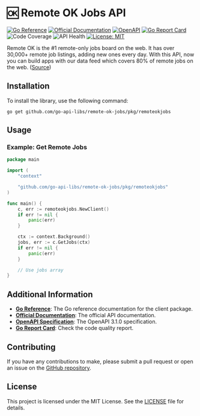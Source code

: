 # 🆗 Remote OK Jobs API
[![Go Reference](https://pkg.go.dev/badge/github.com/go-api-libs/remote-ok-jobs.svg)](https://pkg.go.dev/github.com/go-api-libs/remote-ok-jobs/pkg/remoteokjobs)
[![Official Documentation](https://img.shields.io/badge/docs-API-blue)](https://www.remoteok.com)
[![OpenAPI](https://img.shields.io/badge/OpenAPI-3.1-blue)](/api/openapi.json)
[![Go Report Card](https://goreportcard.com/badge/github.com/go-api-libs/remote-ok-jobs)](https://goreportcard.com/report/github.com/go-api-libs/remote-ok-jobs)
![Code Coverage](https://img.shields.io/badge/coverage-100%25-brightgreen)
![API Health](https://img.shields.io/badge/API_health-70%25-yellowgreen)
[![License: MIT](https://img.shields.io/badge/License-MIT-yellow.svg)](./LICENSE)

Remote OK is the #1 remote-only jobs board on the web. It has over 30,000+ remote job listings, adding new ones every day. With this API, now you can build apps with our data feed which covers 80% of remote jobs on the web. ([Source](https://freepublicapis.com/remote-ok-jobs-api))

## Installation

To install the library, use the following command:

```shell
go get github.com/go-api-libs/remote-ok-jobs/pkg/remoteokjobs
```

## Usage

### Example: Get Remote Jobs

```go
package main

import (
	"context"

	"github.com/go-api-libs/remote-ok-jobs/pkg/remoteokjobs"
)

func main() {
	c, err := remoteokjobs.NewClient()
	if err != nil {
		panic(err)
	}

	ctx := context.Background()
	jobs, err := c.GetJobs(ctx)
	if err != nil {
		panic(err)
	}

	// Use jobs array
}

```

## Additional Information

- [**Go Reference**](https://pkg.go.dev/github.com/go-api-libs/remote-ok-jobs/pkg/remoteokjobs): The Go reference documentation for the client package.
- [**Official Documentation**](https://www.remoteok.com): The official API documentation.
- [**OpenAPI Specification**](./api/openapi.json): The OpenAPI 3.1.0 specification.
- [**Go Report Card**](https://goreportcard.com/report/github.com/go-api-libs/remote-ok-jobs): Check the code quality report.

## Contributing

If you have any contributions to make, please submit a pull request or open an issue on the [GitHub repository](https://github.com/go-api-libs/remote-ok-jobs).

## License

This project is licensed under the MIT License. See the [LICENSE](./LICENSE) file for details.
